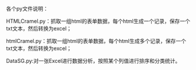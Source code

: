 
 各个py文件说明：
 
 HTMLCramel.py：抓取一组html的表单数据，每个html生成一个记录，保存一个txt文本，然后转换为excel；
 
 htmlCramel.py：抓取一组html的表单数据，每个html生成多个记录，保存一个txt文本，然后转换为excel；
 
 DataSG.py:对一张Excel进行数据分析，按照某个列值进行排序和分类统计。
 
